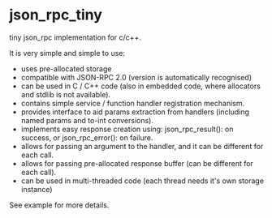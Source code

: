 json_rpc_tiny
=============

tiny json_rpc implementation for c/c++.

It is very simple and simple to use:
 - uses pre-allocated storage
 - compatible with JSON-RPC 2.0 (version is automatically recognised)
 - can be used in C / C++ code (also in embedded code, where allocators and stdlib is not available).
 - contains simple service / function handler registration mechanism.
 - provides interface to aid params extraction from handlers (including named params and to-int conversions).
 - implements easy response creation using: json_rpc_result(): on success, 
   or json_rpc_error(): on failure.
 - allows for passing an argument to the handler, and it can be different for each call.
 - allows for passing pre-allocated response buffer (can be different for each call).
 - can be used in multi-threaded code (each thread needs it's own storage instance)
 
See example for more details.
